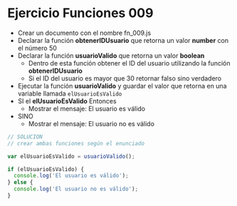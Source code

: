 # Ejercicio Funciones 009

* Crear un documento con el nombre fn_009.js
* Declarar la función **obtenerIDUsuario** que retorna un valor **number** con el número 50
* Declarar la función **usuarioValido** que retorna un valor **boolean**
  * Dentro de esta función obtener el ID del usuario utilizando la función **obtenerIDUsuario**
  * Si el ID del usuario es mayor que 30 retornar falso sino verdadero
* Ejecutar la función **usuarioValido** y guardar el valor que retorna en una variable llamada `elUsuarioEsValido`
* SI el **elUsuarioEsValido** Entonces
  * Mostrar el mensaje: El usuario es válido
* SINO
  * Mostrar el mensaje: El usuario no es válido


```js
// SOLUCION
// crear ambas funciones según el enunciado

var elUsuarioEsValido = usuarioValido();

if (elUsuarioEsValido) {
  console.log('El usuario es válido');
} else {
  console.log('El usuario no es válido');
}
```